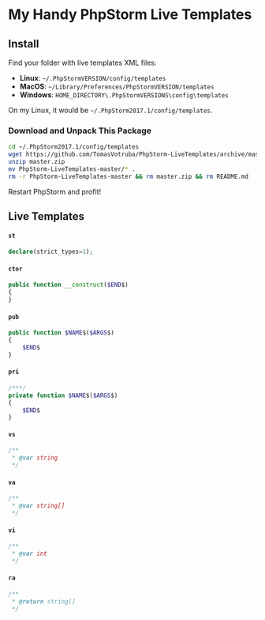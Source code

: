 # My Handy PhpStorm Live Templates

## Install

Find your folder with live templates XML files:

- **Linux**: `~/.PhpStormVERSION/config/templates`
- **MacOS**: `~/Library/Preferences/PhpStormVERSION/templates`
- **Windows**: `HOME_DIRECTORY\.PhpStormVERSIONS\config\templates`

On my Linux, it would be `~/.PhpStorm2017.1/config/templates`.

### Download and Unpack This Package

```bash
cd ~/.PhpStorm2017.1/config/templates
wget https://github.com/TomasVotruba/PhpStorm-LiveTemplates/archive/master.zip
unzip master.zip
mv PhpStorm-LiveTemplates-master/* .
rm -r PhpStorm-LiveTemplates-master && rm master.zip && rm README.md
```

Restart PhpStorm and profit!


## Live Templates

#### `st`

```php
declare(strict_types=1);
```

#### `ctor`

```php
public function __construct($END$)
{
}
```

#### `pub`

```php
public function $NAME$($ARGS$)
{
    $END$
}
```

#### `pri`

```php
/***/
private function $NAME$($ARGS$)
{
    $END$
}
```

#### `vs`

```php
/**
 * @var string
 */
```

#### `va`

```php
/**
 * @var string[]
 */
```

#### `vi`

```php
/**
 * @var int
 */
```

#### `ra`

```php
/**
 * @return string[]
 */
```
